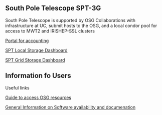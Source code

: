 ## South Pole Telescope SPT-3G

South Pole Telescope is supported by OSG Collaborations with infrastructure at UC, submit hosts to the OSG, 
and a local condor pool for access to MWT2 and IRISHEP-SSL clusters

[Portal for accounting](http://spt.ci-connect.net)

[SPT Local Storage Dashboard](https://grafana.mwt2.org/d/0HbLiB_Wk/spt-storage?orgId=1&refresh=5m&from=now-30m&to=now)

[SPT Grid Storage Dashboard](https://grafana.mwt2.org/d/0HbLiB_Wk/spt-storage?viewPanel=4&orgId=1&refresh=5m&from=now-30m&to=now)

## Information fo Users


Useful links

[Guide to access OSG resources](https://github.com/SouthPoleTelescope/spt3g_software/blob/osg-doc-updates/doc/osg/osg_guide.md)

[General Information on Software availability and documenation](https://pole.uchicago.edu/spt3g/index.php/Computing#spt3g_software_Quick_Start_Documentation)

## 
